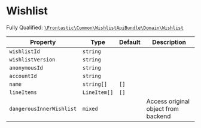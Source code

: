 #  Wishlist

Fully Qualified: [`\Frontastic\Common\WishlistApiBundle\Domain\Wishlist`](../../../../src/php/WishlistApiBundle/Domain/Wishlist.php)



Property|Type|Default|Description
--------|----|-------|-----------
`wishlistId`|`string`||
`wishlistVersion`|`string`||
`anonymousId`|`string`||
`accountId`|`string`||
`name`|`string[]`|`[]`|
`lineItems`|`LineItem[]`|`[]`|
`dangerousInnerWishlist`|`mixed`||Access original object from backend

